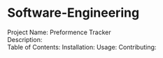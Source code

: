 # Software-Engineering
Project Name: Preformence Tracker</br>
Description:</br>
Table of Contents:
Installation:
Usage:
Contributing:
